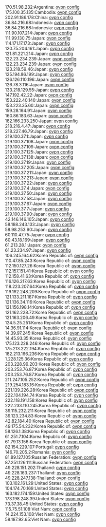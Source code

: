 170.51.98.232:Argentina: [ovpn config](vpn/170_51_98_232.ovpn)  
175.100.35.135:Cambodia: [ovpn config](vpn/175_100_35_135.ovpn)  
202.91.186.178:China: [ovpn config](vpn/202_91_186_178.ovpn)  
36.84.216.68:Indonesia: [ovpn config](vpn/36_84_216_68.ovpn)  
36.84.216.68:Indonesia: [ovpn config](vpn/36_84_216_68.ovpn)  
111.90.107.214:Japan: [ovpn config](vpn/111_90_107_214.ovpn)  
111.99.130.75:Japan: [ovpn config](vpn/111_99_130_75.ovpn)  
114.171.17.173:Japan: [ovpn config](vpn/114_171_17_173.ovpn)  
120.75.204.161:Japan: [ovpn config](vpn/120_75_204_161.ovpn)  
121.81.221.214:Japan: [ovpn config](vpn/121_81_221_214.ovpn)  
122.23.234.239:Japan: [ovpn config](vpn/122_23_234_239.ovpn)  
122.23.234.239:Japan: [ovpn config](vpn/122_23_234_239.ovpn)  
123.218.59.46:Japan: [ovpn config](vpn/123_218_59_46.ovpn)  
125.194.86.199:Japan: [ovpn config](vpn/125_194_86_199.ovpn)  
126.126.110.196:Japan: [ovpn config](vpn/126_126_110_196.ovpn)  
126.78.3.116:Japan: [ovpn config](vpn/126_78_3_116.ovpn)  
133.218.129.55:Japan: [ovpn config](vpn/133_218_129_55.ovpn)  
147.192.42.22:Japan: [ovpn config](vpn/147_192_42_22.ovpn)  
153.222.40.140:Japan: [ovpn config](vpn/153_222_40_140.ovpn)  
153.223.35.60:Japan: [ovpn config](vpn/153_223_35_60.ovpn)  
159.28.164.91:Japan: [ovpn config](vpn/159_28_164_91.ovpn)  
160.86.183.63:Japan: [ovpn config](vpn/160_86_183_63.ovpn)  
182.166.233.250:Japan: [ovpn config](vpn/182_166_233_250.ovpn)  
218.216.4.47:Japan: [ovpn config](vpn/218_216_4_47.ovpn)  
218.227.46.79:Japan: [ovpn config](vpn/218_227_46_79.ovpn)  
219.100.37.1:Japan: [ovpn config](vpn/219_100_37_1.ovpn)  
219.100.37.108:Japan: [ovpn config](vpn/219_100_37_108.ovpn)  
219.100.37.109:Japan: [ovpn config](vpn/219_100_37_109.ovpn)  
219.100.37.125:Japan: [ovpn config](vpn/219_100_37_125.ovpn)  
219.100.37.138:Japan: [ovpn config](vpn/219_100_37_138.ovpn)  
219.100.37.19:Japan: [ovpn config](vpn/219_100_37_19.ovpn)  
219.100.37.205:Japan: [ovpn config](vpn/219_100_37_205.ovpn)  
219.100.37.211:Japan: [ovpn config](vpn/219_100_37_211.ovpn)  
219.100.37.213:Japan: [ovpn config](vpn/219_100_37_213.ovpn)  
219.100.37.22:Japan: [ovpn config](vpn/219_100_37_22.ovpn)  
219.100.37.4:Japan: [ovpn config](vpn/219_100_37_4.ovpn)  
219.100.37.50:Japan: [ovpn config](vpn/219_100_37_50.ovpn)  
219.100.37.58:Japan: [ovpn config](vpn/219_100_37_58.ovpn)  
219.100.37.67:Japan: [ovpn config](vpn/219_100_37_67.ovpn)  
219.100.37.7:Japan: [ovpn config](vpn/219_100_37_7.ovpn)  
219.100.37.90:Japan: [ovpn config](vpn/219_100_37_90.ovpn)  
42.146.146.105:Japan: [ovpn config](vpn/42_146_146_105.ovpn)  
58.188.243.133:Japan: [ovpn config](vpn/58_188_243_133.ovpn)  
58.98.253.90:Japan: [ovpn config](vpn/58_98_253_90.ovpn)  
60.110.47.75:Japan: [ovpn config](vpn/60_110_47_75.ovpn)  
60.43.18.169:Japan: [ovpn config](vpn/60_43_18_169.ovpn)  
61.213.28.1:Japan: [ovpn config](vpn/61_213_28_1.ovpn)  
61.23.234.97:Japan: [ovpn config](vpn/61_23_234_97.ovpn)  
106.245.164.62:Korea Republic of: [ovpn config](vpn/106_245_164_62.ovpn)  
110.47.85.243:Korea Republic of: [ovpn config](vpn/110_47_85_243.ovpn)  
112.150.127.26:Korea Republic of: [ovpn config](vpn/112_150_127_26.ovpn)  
112.157.151.41:Korea Republic of: [ovpn config](vpn/112_157_151_41.ovpn)  
112.158.41.63:Korea Republic of: [ovpn config](vpn/112_158_41_63.ovpn)  
116.126.217.63:Korea Republic of: [ovpn config](vpn/116_126_217_63.ovpn)  
118.223.207.64:Korea Republic of: [ovpn config](vpn/118_223_207_64.ovpn)  
119.192.248.209:Korea Republic of: [ovpn config](vpn/119_192_248_209.ovpn)  
121.133.211.187:Korea Republic of: [ovpn config](vpn/121_133_211_187.ovpn)  
121.136.34.116:Korea Republic of: [ovpn config](vpn/121_136_34_116.ovpn)  
121.156.198.14:Korea Republic of: [ovpn config](vpn/121_156_198_14.ovpn)  
121.162.228.72:Korea Republic of: [ovpn config](vpn/121_162_228_72.ovpn)  
121.163.206.49:Korea Republic of: [ovpn config](vpn/121_163_206_49.ovpn)  
124.5.25.251:Korea Republic of: [ovpn config](vpn/124_5_25_251.ovpn)  
14.36.91.114:Korea Republic of: [ovpn config](vpn/14_36_91_114.ovpn)  
14.39.97.245:Korea Republic of: [ovpn config](vpn/14_39_97_245.ovpn)  
14.45.93.35:Korea Republic of: [ovpn config](vpn/14_45_93_35.ovpn)  
175.123.228.246:Korea Republic of: [ovpn config](vpn/175_123_228_246.ovpn)  
175.213.222.194:Korea Republic of: [ovpn config](vpn/175_213_222_194.ovpn)  
182.213.166.236:Korea Republic of: [ovpn config](vpn/182_213_166_236.ovpn)  
1.228.125.36:Korea Republic of: [ovpn config](vpn/1_228_125_36.ovpn)  
203.228.99.203:Korea Republic of: [ovpn config](vpn/203_228_99_203.ovpn)  
203.253.76.87:Korea Republic of: [ovpn config](vpn/203_253_76_87.ovpn)  
203.253.76.87:Korea Republic of: [ovpn config](vpn/203_253_76_87.ovpn)  
211.247.105.252:Korea Republic of: [ovpn config](vpn/211_247_105_252.ovpn)  
219.254.183.16:Korea Republic of: [ovpn config](vpn/219_254_183_16.ovpn)  
221.139.226.28:Korea Republic of: [ovpn config](vpn/221_139_226_28.ovpn)  
222.104.194.74:Korea Republic of: [ovpn config](vpn/222_104_194_74.ovpn)  
222.118.191.158:Korea Republic of: [ovpn config](vpn/222_118_191_158.ovpn)  
222.233.110.245:Korea Republic of: [ovpn config](vpn/222_233_110_245.ovpn)  
39.115.232.211:Korea Republic of: [ovpn config](vpn/39_115_232_211.ovpn)  
39.123.234.83:Korea Republic of: [ovpn config](vpn/39_123_234_83.ovpn)  
42.82.184.40:Korea Republic of: [ovpn config](vpn/42_82_184_40.ovpn)  
49.175.54.232:Korea Republic of: [ovpn config](vpn/49_175_54_232.ovpn)  
58.126.1.38:Korea Republic of: [ovpn config](vpn/58_126_1_38.ovpn)  
61.251.7.104:Korea Republic of: [ovpn config](vpn/61_251_7_104.ovpn)  
61.79.13.156:Korea Republic of: [ovpn config](vpn/61_79_13_156.ovpn)  
82.154.229.107:Portugal: [ovpn config](vpn/82_154_229_107.ovpn)  
146.70.205.2:Romania: [ovpn config](vpn/146_70_205_2.ovpn)  
81.89.127.105:Russian Federation: [ovpn config](vpn/81_89_127_105.ovpn)  
87.251.126.111:Russian Federation: [ovpn config](vpn/87_251_126_111.ovpn)  
49.228.151.202:Thailand: [ovpn config](vpn/49_228_151_202.ovpn)  
49.228.163.237:Thailand: [ovpn config](vpn/49_228_163_237.ovpn)  
49.228.247.138:Thailand: [ovpn config](vpn/49_228_247_138.ovpn)  
103.102.161.29:United States: [ovpn config](vpn/103_102_161_29.ovpn)  
104.174.70.169:United States: [ovpn config](vpn/104_174_70_169.ovpn)  
163.182.174.159:United States: [ovpn config](vpn/163_182_174_159.ovpn)  
173.198.248.39:United States: [ovpn config](vpn/173_198_248_39.ovpn)  
73.37.38.45:United States: [ovpn config](vpn/73_37_38_45.ovpn)  
115.75.51.108:Viet Nam: [ovpn config](vpn/115_75_51_108.ovpn)  
14.224.153.108:Viet Nam: [ovpn config](vpn/14_224_153_108.ovpn)  
58.187.92.65:Viet Nam: [ovpn config](vpn/58_187_92_65.ovpn)  
